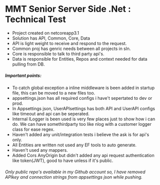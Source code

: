 # MMT Senior Server Side .Net : Technical Test

* Project created on netcoreapp3.1
* Solution has API, Common, Core, Data
* API is light weight to receive and respond to the request.
* Common proj has genric needs between all projects in sln.
* Core is responsible to talk to third party api's.
* Data is responsible for Entities, Repos and context needed for data pulling from DB.

##### Important points:

* To catch global exception a inline middleware is been added in startup file, this can be moved to a new files too.
* appsettings.json has all required configs i have't sepertated to dev or prod.
* In Appsettings json, UserAPIsettings has both API and UserAPI configs like timeout and api can be seperated.
* Internal ILogger is been used is very few places just to show how i can do. We can have somethirdparty too like nlog with a customer logger class for ease regex.
* Haven't added any unit/integration tests i believe the ask is for api's only.
* All Entities are written not used any EF tools to auto generate.
* Haven't used any mappers.
* Added Cors AnyOrigin but didn't added any api request authentication like token(JWT), good to have unless if it's public.

###### Only public repo's available in my Github account so, I have removed APIkey and connection strings from appsettings json while pushing.